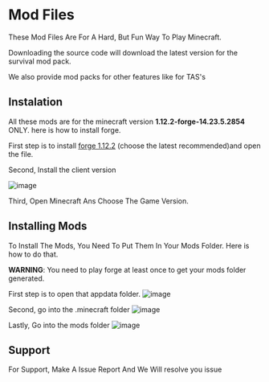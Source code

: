 # Mod Files
These Mod Files Are For A Hard, But Fun Way To Play Minecraft.

Downloading the source code will download the latest version for the survival mod pack.

We also provide mod packs for other features like for TAS's

## Instalation
All these mods are for the minecraft version **1.12.2-forge-14.23.5.2854** ONLY. here is how to install forge.

First step is to install [forge 1.12.2](http://files.minecraftforge.net/maven/net/minecraftforge/forge/index_1.12.2.html) (choose the latest recommended)and open the file.

Second, Install the client version

![image](https://cdn.discordapp.com/attachments/581326674126438410/802798738422104094/Screenshot_2021-01-24_011458.png)

Third, Open Minecraft Ans Choose The Game Version.

## Installing Mods
To Install The Mods, You Need To Put Them In Your Mods Folder. Here is how to do that.

**WARNING**: You need to play forge at least once to get your mods folder generated.

First step is to open that appdata folder.
![image](https://cdn.discordapp.com/attachments/581326674126438410/802799896418975754/unknown.png)

Second, go into the .minecraft folder
![image](https://cdn.discordapp.com/attachments/581326674126438410/802800304093134858/unknown.png)

Lastly, Go into the mods folder
![image](https://cdn.discordapp.com/attachments/581326674126438410/802800504509300767/unknown.png)

## Support
For Support, Make A Issue Report And We Will resolve you issue
